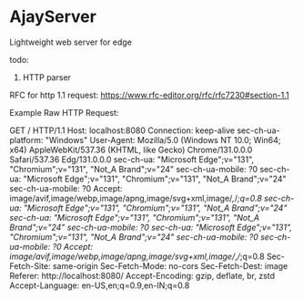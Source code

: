 # AjayServer
Lightweight web server for edge

todo:

1. HTTP parser 

RFC for http 1.1 request: https://www.rfc-editor.org/rfc/rfc7230#section-1.1

Example Raw HTTP Request:

GET / HTTP/1.1
Host: localhost:8080
Connection: keep-alive
sec-ch-ua-platform: "Windows"
User-Agent: Mozilla/5.0 (Windows NT 10.0; Win64; x64) AppleWebKit/537.36 (KHTML, like Gecko) Chrome/131.0.0.0 Safari/537.36 Edg/131.0.0.0
sec-ch-ua: "Microsoft Edge";v="131", "Chromium";v="131", "Not_A Brand";v="24"
sec-ch-ua-mobile: ?0
sec-ch-ua: "Microsoft Edge";v="131", "Chromium";v="131", "Not_A Brand";v="24"
sec-ch-ua-mobile: ?0
Accept: image/avif,image/webp,image/apng,image/svg+xml,image/*,*/*;q=0.8
sec-ch-ua: "Microsoft Edge";v="131", "Chromium";v="131", "Not_A Brand";v="24"
sec-ch-ua: "Microsoft Edge";v="131", "Chromium";v="131", "Not_A Brand";v="24"
sec-ch-ua-mobile: ?0
sec-ch-ua: "Microsoft Edge";v="131", "Chromium";v="131", "Not_A Brand";v="24"
sec-ch-ua-mobile: ?0
sec-ch-ua-mobile: ?0
Accept: image/avif,image/webp,image/apng,image/svg+xml,image/*,*/*;q=0.8
Sec-Fetch-Site: same-origin
Sec-Fetch-Mode: no-cors
Sec-Fetch-Dest: image
Referer: http://localhost:8080/
Accept-Encoding: gzip, deflate, br, zstd
Accept-Language: en-US,en;q=0.9,en-IN;q=0.8

